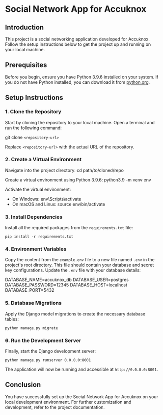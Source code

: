 # Social Network App for Accuknox

## Introduction

This project is a social networking application developed for Accuknox. Follow the setup instructions below to get the project up and running on your local machine.

## Prerequisites

Before you begin, ensure you have Python 3.9.6 installed on your system. If you do not have Python installed, you can download it from [python.org](https://www.python.org/downloads/).

## Setup Instructions

### 1. Clone the Repository

Start by cloning the repository to your local machine. Open a terminal and run the following command:

git clone `<repository-url>`

Replace `<repository-url>` with the actual URL of the repository.

### 2. Create a Virtual Environment

Navigate into the project directory:
cd path/to/cloned/repo

Create a virtual environment using Python 3.9.6:
python3.9 -m venv env


Activate the virtual environment:

- On Windows:
env\Scripts\activate
- On macOS and Linux:
source env/bin/activate


### 3. Install Dependencies

Install all the required packages from the `requirements.txt` file:

`pip install -r requirements.txt`


### 4. Environment Variables

Copy the content from the `example.env` file to a new file named `.env` in the project's root directory. This file should contain your database and secret key configurations. Update the `.env` file with your database details:

DATABASE_NAME=accuknox_db
DATABASE_USER=postgres
DATABASE_PASSWORD=12345
DATABASE_HOST=localhost
DATABASE_PORT=5432


### 5. Database Migrations

Apply the Django model migrations to create the necessary database tables:

`python manage.py migrate`


### 6. Run the Development Server

Finally, start the Django development server:

`python manage.py runserver 0.0.0.0:8001`


The application will now be running and accessible at `http://0.0.0.0:8001`.

## Conclusion

You have successfully set up the Social Network App for Accuknox on your local development environment. For further customization and development, refer to the project documentation.
